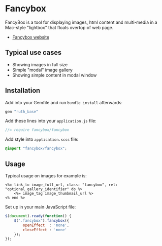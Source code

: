 # Fancybox 

FancyBox is a tool for displaying images, html content and multi-media in a Mac-style "lightbox" that floats overtop of web page. 

- [Fancybox website](http://fancybox.net/)

## Typical use cases

- Showing images in full size
- Simple "modal" image gallery
- Showing simple content in modal window

## Installation

Add into your Gemfile and run `bundle install` afterwards:
```ruby
gem "ruth_base"
```

Add these lines into your `application.js` file:

```js
//= require fancybox/fancybox
```

Add style into `application.scss` file:

```css
@import "fancybox/fancybox";
```

## Usage

Typical usage on images for example is:

```erb
<%= link_to image_full_url, class: "fancybox", rel: "optional_gallery_identifier" do %>
    <%= image_tag image_thumbnail_url %>
<% end %>
```

Set up in your main JavaScript file:
```js
$(document).ready(function() {
    $(".fancybox").fancybox({
        openEffect  : 'none',
        closeEffect : 'none'
    });
});
```